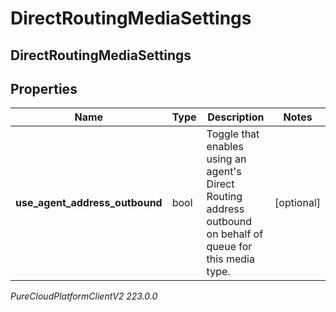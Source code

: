 # DirectRoutingMediaSettings

## DirectRoutingMediaSettings

## Properties

|Name | Type | Description | Notes|
|------------ | ------------- | ------------- | -------------|
| **use_agent_address_outbound** | bool | Toggle that enables using an agent&#39;s Direct Routing address outbound on behalf of queue for this media type. | [optional] |



_PureCloudPlatformClientV2 223.0.0_
